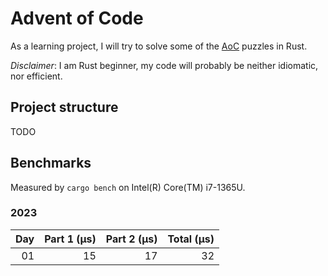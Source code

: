 # Advent of Code

As a learning project, I will try to solve some of the [AoC](https://adventofcode.com/) puzzles in Rust. 

*Disclaimer*: I am Rust beginner, my code will probably be neither idiomatic, nor efficient.

## Project structure

TODO

## Benchmarks

Measured by `cargo bench` on Intel(R) Core(TM) i7-1365U.

### 2023

|Day|Part 1 (µs)|Part 2 (µs)|Total (µs)|
|--:|----------:|----------:|---------:|
| 01|         15|         17|        32|
